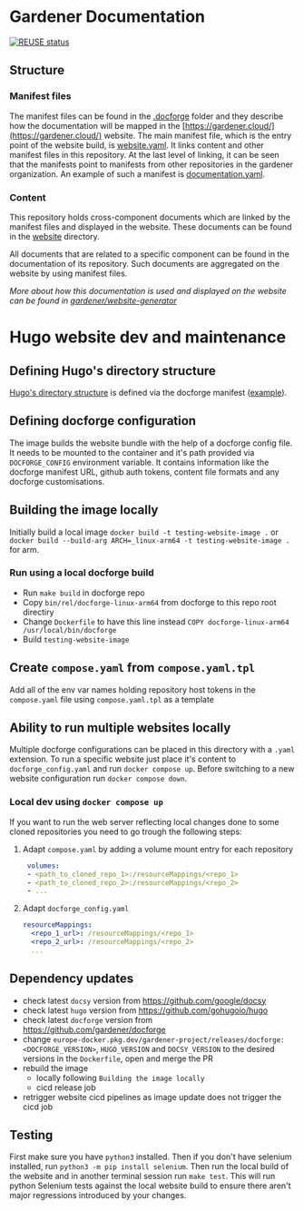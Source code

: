 # Gardener Documentation
[![REUSE status](https://api.reuse.software/badge/github.com/gardener/documentation)](https://api.reuse.software/info/github.com/gardener/documentation)

## Structure

### Manifest files

The manifest files can be found in the [.docforge](https://github.com/gardener/documentation/tree/master/.docforge) folder and they describe how the documentation will be mapped in the [https://gardener.cloud/](https://gardener.cloud/) website. The main manifest file, which is the entry point of the website build, is [website.yaml](https://github.com/gardener/documentation/blob/master/.docforge/website.yaml). It links content and other manifest files in this repository.
At the last level of linking, it can be seen that the manifests point to manifests from other repositories in the gardener organization. An example of such a manifest is [documentation.yaml](https://github.com/gardener/documentation/blob/master/.docforge/documentation/documentation.yaml).

### Content
This repository holds cross-component documents which are linked by the manifest files and displayed in the website. These documents can be found in the [website](https://github.com/gardener/documentation/tree/master/website) directory.

All documents that are related to a specific component can be found in the documentation of its repository. Such documents are aggregated on the website by using manifest files.


*More about how this documentation is used and displayed on the website can be found in [gardener/website-generator](https://github.com/gardener/website-generator)*

# Hugo website dev and maintenance

## Defining Hugo's directory structure

[Hugo's directory structure](https://gohugo.io/getting-started/directory-structure/) is defined via the docforge manifest ([example](https://github.com/gardener/documentation/blob/master/.docforge/hugo.yaml)).

## Defining docforge configuration

The image builds the website bundle with the help of a docforge config file. It needs to be mounted to the container and it's path provided via `DOCFORGE_CONFIG` environment variable. It contains information like the docforge manifest URL, github auth tokens, content file formats and any docforge customisations.

## Building the image locally

Initially build a local image `docker build -t testing-website-image .` or `docker build --build-arg ARCH=_linux-arm64 -t testing-website-image .` for arm.

### Run using a local docforge build

- Run `make build` in docforge repo
- Copy `bin/rel/docforge-linux-arm64` from docforge to this repo root directiry
- Change `Dockerfile` to have this line instead `COPY docforge-linux-arm64 /usr/local/bin/docforge`
- Build `testing-website-image`

## Create `compose.yaml` from `compose.yaml.tpl`

Add all of the env var names holding repository host tokens in the `compose.yaml` file using `compose.yaml.tpl` as a template

## Ability to run multiple websites locally

Multiple docforge configurations can be placed in this directory with a `.yaml` extension. To run a specific website just place it's content to `docforge_config.yaml` and run `docker compose up`. Before switching to a new website configuration run `docker compose down`.

### Local dev using `docker compose up`

If you want to run the web server reflecting local changes done to some cloned repositories you need to go trough the following steps:

1. Adapt `compose.yaml` by adding a volume mount entry for each repository
   ```yaml
    volumes:
    - <path_to_cloned_repo_1>:/resourceMappings/<repo_1>
    - <path_to_cloned_repo_2>:/resourceMappings/<repo_2>
    - ...
   ```
2. Adapt `docforge_config.yaml`
   ```yaml
   resourceMappings:
     <repo_1_url>: /resourceMappings/<repo_1>
     <repo_2_url>: /resourceMappings/<repo_2>
     ...
   ```

## Dependency updates

- check latest `docsy` version from https://github.com/google/docsy
- check latest `hugo` version from https://github.com/gohugoio/hugo
- check latest `docforge` version from  https://github.com/gardener/docforge
- change `europe-docker.pkg.dev/gardener-project/releases/docforge:<DOCFORGE_VERSION>`, `HUGO_VERSION` and `DOCSY_VERSION` to the desired versions in the `Dockerfile`, open and merge the PR
- rebuild the image 
  - locally following `Building the image locally` 
  - cicd release job
- retrigger website cicd pipelines as image update does not trigger the cicd job

## Testing

First make sure you have `python3` installed. Then if you don't have selenium installed, run `python3 -m pip install selenium`.
Then run the local build of the website and in another terminal session run `make test`. This will run python Selenium tests against the local website build to ensure there aren't major regressions introduced by your changes.